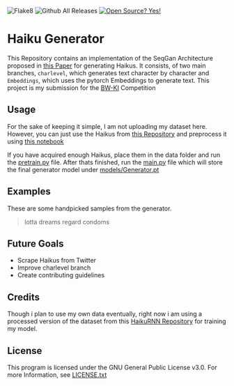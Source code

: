 ![Flake8](https://github.com/Wuelle/BW-KI-2020/workflows/Flake8/badge.svg)
![Github All Releases](https://img.shields.io/github/downloads/Wuelle/BW-KI-2020/total.svg)
[![Open Source? Yes!](https://badgen.net/badge/Open%20Source%20%3F/Yes%21/blue?icon=github)](https://github.com/Naereen/badges/)
# Haiku Generator
This Repository contains an implementation of the SeqGan Architecture proposed in [this Paper](https://arxiv.org/pdf/1609.05473.pdf) for generating Haikus. It consists, of two main branches, `charlevel`, which generates text
character by character and `Embeddings`, which uses the pytorch Embeddings to generate text.
This project is my submission for the [BW-KI](https://bw-ki.de/) Competition

## Usage
For the sake of keeping it simple, I am not uploading my dataset here. However, you can just use the Haikus from
[this Repository](https://github.com/docmarionum1/haikurnn) and preprocess it using 
[this notebook](https://github.com/Wuelle/BW-KI-2020/blob/Embeddings/Dataset%20Analysis%20and%20Preprocessing.ipynb)

If you have acquired enough Haikus, place them in the data folder and run the [pretrain.py](https://github.com/Wuelle/BW-KI-2020/blob/Embeddings/pretrain.py)
 file. After thats finished, run the [main.py](https://github.com/Wuelle/BW-KI-2020/blob/Embeddings/main.py) file which will store
 the final generator model under [models/Generator.pt](https://github.com/Wuelle/BW-KI-2020/blob/Embeddings/models/Generator.pt)

## Examples
These are some handpicked samples from the generator.
>lotta dreams regard condoms
>

## Future Goals
* Scrape Haikus from Twitter
* Improve charlevel branch
* Create contributing guidelines

## Credits
Though i plan to use my own data eventually, right now i am using a processed version of the dataset from
this [HaikuRNN Repository](https://github.com/docmarionum1/haikurnn) for training my model.

## License
This program is licensed under the GNU General Public License v3.0. For more Information, see
[LICENSE.txt](https://github.com/Wuelle/BW-KI-2020/blob/Embeddings/LICENSE.txt)
